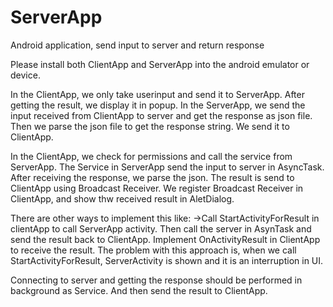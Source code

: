 # ServerApp
Android application, send input to server and return response

Please install both ClientApp and ServerApp into the android emulator or device.

In the ClientApp, we only take userinput and send it to ServerApp. After getting the result, we display it in popup.
In the ServerApp, we send the input received from ClientApp to server and get the response as json file. Then we parse the
json file to get the response string. We send it to ClientApp.


In the ClientApp, we check for permissions and call the service from ServerApp. The Service in ServerApp send the input to 
server in AsyncTask. After receiving the response, we parse the json. The result is send to ClientApp using Broadcast Receiver.
We register Broadcast Receiver in ClientApp, and show thw received result in AletDialog.

There are other ways to implement this like:
->Call StartActivityForResult in clientApp to call ServerApp activity. Then call the server in AsynTask and send the result
back to ClientApp. Implement OnActivityResult in ClientApp to receive the result. The problem with this approach is, when we 
call StartActivityForResult, ServerActivity is shown and it is an interruption in UI.

Connecting to server and getting the response should be performed in background as Service. And then send the result to ClientApp.

